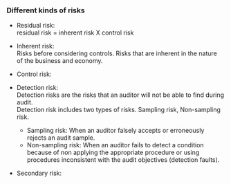 ### Different kinds of risks
- Residual risk:  
  residual risk = inherent risk X control risk  
  
- Inherent risk:  
  Risks before considering controls. Risks that are inherent in the nature of the business and economy.
- Control risk:
  
- Detection risk:  
  Detection risks are the risks that an auditor will not be able to find during audit.  
  Detection risk includes two types of risks. Sampling risk, Non-sampling risk.
  + Sampling risk: When an auditor falsely accepts or erroneously rejects an audit sample.
  + Non-sampling risk: When an auditor fails to detect a condition because of non applying the appropriate procedure or using procedures inconsistent with the audit objectives (detection faults).
- Secondary risk:  
<!--stackedit_data:
eyJoaXN0b3J5IjpbMTQzNzU1OTUxNCwtODg2NzU4MzkzLDE1OD
g0NTgzNzgsLTM0OTgxODQzNywzOTA5ODE2MTVdfQ==
-->